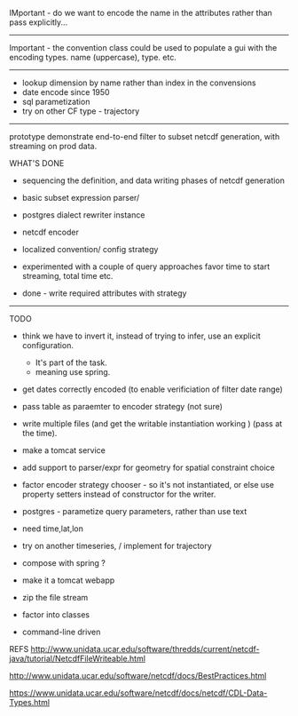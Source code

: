 
IMportant
	- do we want to encode the name in the attributes rather than pass explicitly...


----
Important - the convention class could be used to populate a gui with the encoding types.
	name (uppercase), type. etc.
	
----

- lookup dimension by name rather than index in the convensions
- date encode since 1950
- sql parametization
- try on other CF type - trajectory 

----
prototype demonstrate end-to-end filter to subset netcdf generation, with streaming 
on prod data.

WHAT'S DONE
- sequencing the definition, and data writing phases of netcdf generation 
- basic subset expression parser/ 
- postgres dialect rewriter instance
- netcdf encoder
- localized convention/ config strategy
- experimented with a couple of query approaches favor time to start streaming, total time etc. 

- done - write required attributes with strategy

---
TODO

- think we have to invert it, instead of trying to infer, use an explicit configuration.
	- It's part of the task.
	- meaning use spring.

- get dates correctly encoded  (to enable verificiation of filter date range)
- pass table as paraemter to encoder strategy (not sure)
- write multiple files (and get the writable instantiation working ) (pass at the time). 
- make a tomcat service


- add support to parser/expr for geometry for spatial constraint choice
- factor encoder strategy chooser - so it's not instantiated, or else use property setters instead of constructor for the writer. 
- postgres - parametize query parameters, rather than use text
- need time,lat,lon
- try on another timeseries, / implement for trajectory
- compose with spring ?
- make it a tomcat webapp
- zip the file stream
- factor into classes
- command-line driven


REFS
http://www.unidata.ucar.edu/software/thredds/current/netcdf-java/tutorial/NetcdfFileWriteable.html

http://www.unidata.ucar.edu/software/netcdf/docs/BestPractices.html

https://www.unidata.ucar.edu/software/netcdf/docs/netcdf/CDL-Data-Types.html
